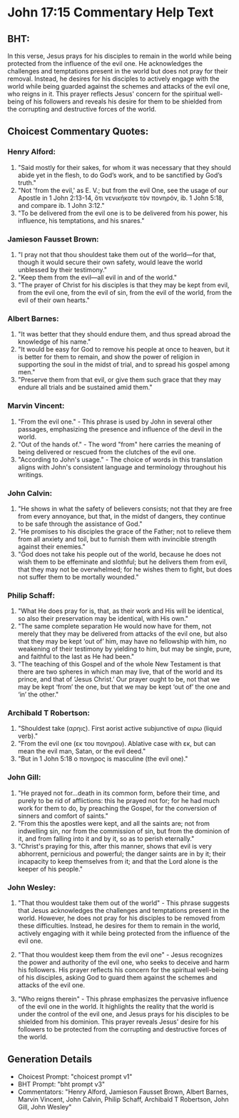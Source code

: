 # John 17:15 Commentary Help Text

## BHT:
In this verse, Jesus prays for his disciples to remain in the world while being protected from the influence of the evil one. He acknowledges the challenges and temptations present in the world but does not pray for their removal. Instead, he desires for his disciples to actively engage with the world while being guarded against the schemes and attacks of the evil one, who reigns in it. This prayer reflects Jesus' concern for the spiritual well-being of his followers and reveals his desire for them to be shielded from the corrupting and destructive forces of the world.

## Choicest Commentary Quotes:
### Henry Alford:
1. "Said mostly for their sakes, for whom it was necessary that they should abide yet in the flesh, to do God’s work, and to be sanctified by God’s truth."
2. "Not 'from the evil,' as E. V.; but from the evil One, see the usage of our Apostle in 1 John 2:13-14, ὅτι νενικήκατε τὸν πονηρόν, ib. 1 John 5:18, and compare ib. 1 John 3:12."
3. "To be delivered from the evil one is to be delivered from his power, his influence, his temptations, and his snares."

### Jamieson Fausset Brown:
1. "I pray not that thou shouldest take them out of the world—for that, though it would secure their own safety, would leave the world unblessed by their testimony."
2. "Keep them from the evil—all evil in and of the world."
3. "The prayer of Christ for his disciples is that they may be kept from evil, from the evil one, from the evil of sin, from the evil of the world, from the evil of their own hearts."

### Albert Barnes:
1. "It was better that they should endure them, and thus spread abroad the knowledge of his name."
2. "It would be easy for God to remove his people at once to heaven, but it is better for them to remain, and show the power of religion in supporting the soul in the midst of trial, and to spread his gospel among men."
3. "Preserve them from that evil, or give them such grace that they may endure all trials and be sustained amid them."

### Marvin Vincent:
1. "From the evil one." - This phrase is used by John in several other passages, emphasizing the presence and influence of the devil in the world.
2. "Out of the hands of." - The word "from" here carries the meaning of being delivered or rescued from the clutches of the evil one.
3. "According to John's usage." - The choice of words in this translation aligns with John's consistent language and terminology throughout his writings.

### John Calvin:
1. "He shows in what the safety of believers consists; not that they are free from every annoyance, but that, in the midst of dangers, they continue to be safe through the assistance of God."
2. "He promises to his disciples the grace of the Father; not to relieve them from all anxiety and toil, but to furnish them with invincible strength against their enemies."
3. "God does not take his people out of the world, because he does not wish them to be effeminate and slothful; but he delivers them from evil, that they may not be overwhelmed; for he wishes them to fight, but does not suffer them to be mortally wounded."

### Philip Schaff:
1. "What He does pray for is, that, as their work and His will be identical, so also their preservation may be identical, with His own."
2. "The same complete separation He would now have for them, not merely that they may be delivered from attacks of the evil one, but also that they may be kept ‘out of’ him, may have no fellowship with him, no weakening of their testimony by yielding to him, but may be single, pure, and faithful to the last as He had been."
3. "The teaching of this Gospel and of the whole New Testament is that there are two spheres in which man may live, that of the world and its prince, and that of ‘Jesus Christ.’ Our prayer ought to be, not that we may be kept ‘from’ the one, but that we may be kept ‘out of’ the one and ‘in’ the other."

### Archibald T Robertson:
1. "Shouldest take (αρηις). First aorist active subjunctive of αιρω (liquid verb)." 
2. "From the evil one (εκ του πονηρου). Ablative case with εκ, but can mean the evil man, Satan, or the evil deed." 
3. "But in 1 John 5:18 ο πονηρος is masculine (the evil one)."

### John Gill:
1. "He prayed not for...death in its common form, before their time, and purely to be rid of afflictions: this he prayed not for; for he had much work for them to do, by preaching the Gospel, for the conversion of sinners and comfort of saints."
2. "From this the apostles were kept, and all the saints are; not from indwelling sin, nor from the commission of sin, but from the dominion of it, and from falling into it and by it, so as to perish eternally."
3. "Christ's praying for this, after this manner, shows that evil is very abhorrent, pernicious and powerful; the danger saints are in by it; their incapacity to keep themselves from it; and that the Lord alone is the keeper of his people."

### John Wesley:
1. "That thou wouldest take them out of the world" - This phrase suggests that Jesus acknowledges the challenges and temptations present in the world. However, he does not pray for his disciples to be removed from these difficulties. Instead, he desires for them to remain in the world, actively engaging with it while being protected from the influence of the evil one.

2. "That thou wouldest keep them from the evil one" - Jesus recognizes the power and authority of the evil one, who seeks to deceive and harm his followers. His prayer reflects his concern for the spiritual well-being of his disciples, asking God to guard them against the schemes and attacks of the evil one.

3. "Who reigns therein" - This phrase emphasizes the pervasive influence of the evil one in the world. It highlights the reality that the world is under the control of the evil one, and Jesus prays for his disciples to be shielded from his dominion. This prayer reveals Jesus' desire for his followers to be protected from the corrupting and destructive forces of the world.


## Generation Details
- Choicest Prompt: "choicest prompt v1"
- BHT Prompt: "bht prompt v3"
- Commentators: "Henry Alford, Jamieson Fausset Brown, Albert Barnes, Marvin Vincent, John Calvin, Philip Schaff, Archibald T Robertson, John Gill, John Wesley"

